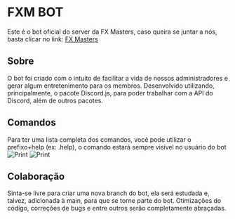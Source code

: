 # FXM BOT
Este é o bot oficial do server da FX Masters, caso queira se juntar a nós, basta clicar no link: [FX Masters](https://discord.gg/FVYpRNv)

## Sobre
O bot foi criado com o intuito de facilitar a vida de nossos administradores e gerar algum entretenimento para os membros. 
Desenvolvido utilizando, principalmente, o pacote Discord.js, para poder trabalhar com a API do Discord, além de outros pacotes.

## Comandos
Para ter uma lista completa dos comandos, você pode utilizar o prefixo+help (ex: .help), o comando estará sempre visível no usuário do bot 
![Print](https://i.imgur.com/QBYNeEJ.png)
![Print](https://i.imgur.com/tyuHPut.png)

## Colaboração
Sinta-se livre para criar uma nova branch do bot, ela será estudada e, talvez, adicionada à main, para que se torne parte do bot. Otimizações do código, correções de bugs e entre outros serão completamente abraçadas.
